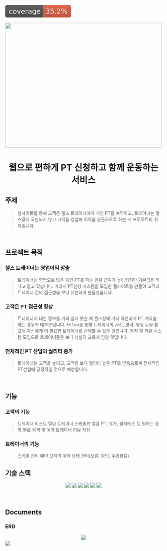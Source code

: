 ![test coverage](.github/badges/jacoco.svg)

<div align=center>
<img src="https://user-images.githubusercontent.com/104713339/196100273-a9305f32-2cba-438e-bd7b-5419a3f2a22d.png" width=100% height=400>

# 웹으로 편하게 PT 신청하고 함께 운동하는 서비스

</div>

## 주제

> 웹사이트를 통해 고객은 헬스 트레이너에게 개인 PT를 예약하고, 트레이너는 헬스장에 국한되지 않고 고객을 영업해 이익을 창출하도록 하는 게 프로젝트의 취지입니다.
<br>

## 프로젝트 목적

### 헬스 트레이너는 영업이익 창출

> 트레이너는 영업으로 많은 개인 PT를 하는 만큼 급여가 높아지지만 기본급은 적다고 알고 있습니다. 따라서 PT신청 시스템을 도입한 웹사이트를 만들어 고객과 트레이너 간의 접근성을 보다 유연하게 만들었습니다.

### 고객은 PT 접근성 향상

> 트레이너에 대한 정보를 거의 알지 못한 채 헬스장에 가서 막연하게 PT 계약을 하는 경우가 대부분입니다. FitToo를 통해 트레이너의 사진, 경력, 평점 등을 참고해 자신에게 더 필요한 트레이너를 선택할 수
> 있을 것입니다. 평점 및 리뷰 시스템 도입으로 트레이너들은 보다 성실히 교육에 임할 것입니다.

### 전체적인 PT 산업의 퀄리티 증가

> 트레이너는 고객을 늘리고, 고객은 보다 퀄리티 높은 PT를 받음으로써 전체적인 PT산업에 긍정적일 것으로 예상합니다.
<br>

## 기능

### 고객의 기능

> 트레이너 리스트 열람
> 트레이너 스케줄표 열람
> PT, 요가, 필라테스 등 원하는 종목 별로 검색 및 예약
> 트레이너 리뷰 작성

### 트레이너의 기능

> 스케줄 관리
> 예약 고객의 예약 상태 관리(보류, 확인, 수업완료)

## 기술 스택

<div align=center>
  <img src="https://img.shields.io/badge/spring-5.3.23-6DB33F?logo=spring"> 
  <img src="https://img.shields.io/badge/springboot-2.7.4-6DB33F?logo=springboot">
  <img src="https://img.shields.io/badge/thymeleaf-2.7.4-005F0F?logo=thymeleaf"> 
  <img src="https://img.shields.io/badge/css-3.0-1572B6?logo=css3"> 
  <img src="https://img.shields.io/badge/mariadb-10.6.8-003545?logo=mariadb"> 
  <img src="https://img.shields.io/badge/SpringSecurity-2.7.4-6DB33F?logo=SpringSecurity"> 

</div>  

<br>
<br>

## Documents

### ERD

<div align=center>
<img src="https://user-images.githubusercontent.com/104713339/200344627-e361feeb-2790-4e69-b184-23a23afd7521.png">
</div>
  <img src="https://user-images.githubusercontent.com/104713339/201684167-4936fd63-56bb-48bd-96af-40b5ecabb467.png">

 


